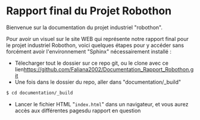 # Rapport final du Projet Robothon

Bienvenue sur la documentation du projet industriel "robothon".

Pour avoir un visuel sur le site WEB qui représente notre rapport final pour le projet industriel Robothon, voici quelques étapes pour y accéder sans forcément avoir l'environnement "Sphinx" nécessairement installé :

- Télecharger tout le dossier sur ce repo git, ou le clone avec ce lien<https://github.com/Faliana2002/Documentation_Rapport_Robothon.git> 
- Une fois dans le dossier du repo, aller dans "documentation/_build"

```bash
$ cd documentation/_build
```

- Lancer le fichier HTML "`index.html`" dans un navigateur, et vous aurez accès aux différentes pagesdu rapport en question